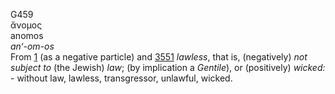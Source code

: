 <body>
  <p>G459<br>  ἄνομος  <br> anomos  <br><i>an‘-om-os </i><br>From <a href="g0001.htm">1</a> (as a negative particle) and <a href="g3551.htm">3551</a>  <i>lawless</i>, that is, (negatively) <i>not</i> <i>subject</i> <i>to</i> (the Jewish) <i>law</i>; (by implication a <i>Gentile</i>), or (positively) <i>wicked:</i> - without law, lawless, transgressor, unlawful, wicked.<br></p>
 </body>